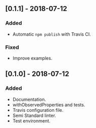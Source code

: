 ## [0.1.1] - 2018-07-12

### Added

- Automatic `npm publish` with Travis CI.

### Fixed

- Improve examples.


## [0.1.0] - 2018-07-12

### Added

- Documentation.
- withObservedProperties and tests.
- Travis configuration file.
- Semi Standard linter.
- Test environment.
